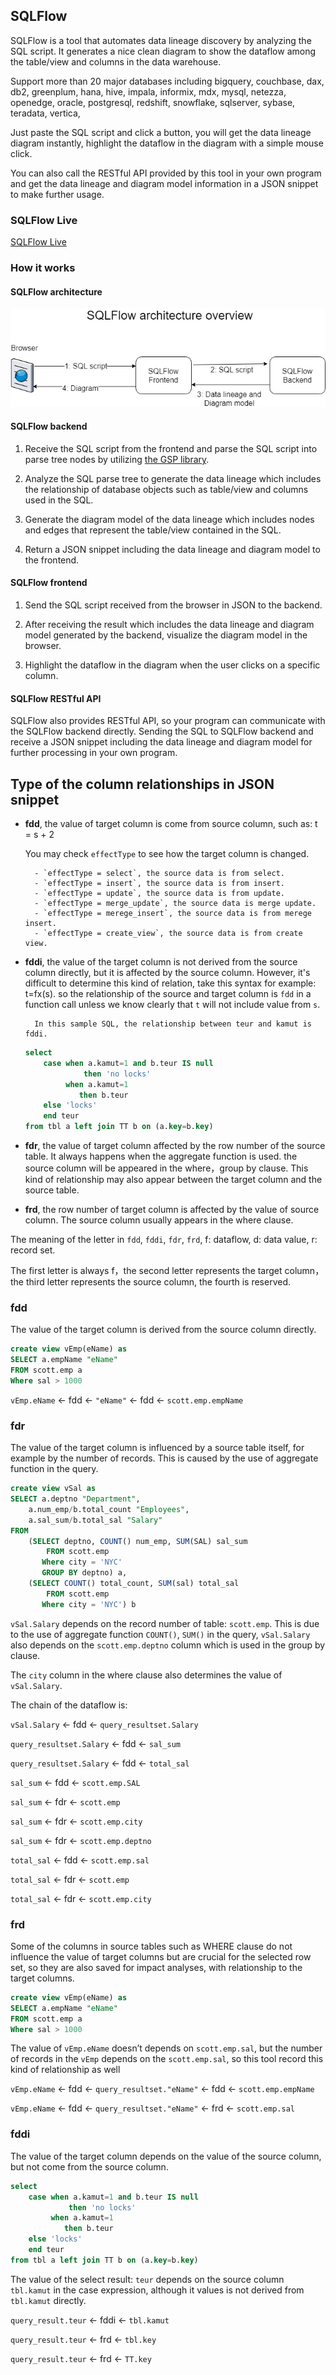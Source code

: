 ## SQLFlow

SQLFlow is a tool that automates data lineage discovery by analyzing the SQL script.
It generates a nice clean diagram to show the dataflow among the table/view and columns
in the data warehouse.

Support more than 20 major databases including bigquery, couchbase, dax, db2, 
greenplum, hana, hive, impala, informix, mdx, mysql, netezza, openedge, oracle, postgresql, 
redshift, snowflake, sqlserver, sybase, teradata, vertica,

Just paste the SQL script and click a button, you will get the data lineage diagram instantly,
highlight the dataflow in the diagram with a simple mouse click.

You can also call the RESTful API provided by this tool in your own program and 
get the data lineage and diagram model information in a JSON snippet to make further usage.

### SQLFlow Live
[SQLFlow Live](https://www.gudusoft.com/sqlflow)

### How it works

#### SQLFlow architecture
![SQLFlow architecture](sqlflow_architecture.png)

#### SQLFlow backend
1. Receive the SQL script from the frontend and parse the SQL script into parse tree nodes
by utilizing [the GSP library](http://www.sqlparser.com).

2. Analyze the SQL parse tree to generate the data lineage which includes the relationship
of database objects such as table/view and columns used in the SQL.

3. Generate the diagram model of the data lineage which includes nodes and edges that represent the table/view contained
in the SQL.

4. Return a JSON snippet including the data lineage and diagram model to the frontend.


#### SQLFlow frontend
1. Send the SQL script received from the browser in JSON to the backend.

2. After receiving the result which includes the data lineage and diagram model 
generated by the backend, visualize the diagram model in the browser.

3. Highlight the dataflow in the diagram when the user clicks on a specific column.

#### SQLFlow RESTful API

SQLFlow also provides RESTful API, so your program can communicate with the SQLFlow backend directly.
Sending the SQL to SQLFlow backend and receive a JSON snippet including the data lineage and diagram model
for further processing in your own program.


## Type of the column relationships in JSON snippet

* **fdd**,  the value of target column is come from source column, such as: t = s + 2
	
	You may check `effectType` to see how the target column is changed.
	
		- `effectType = select`, the source data is from select.
		- `effectType = insert`, the source data is from insert.
		- `effectType = update`, the source data is from update.
		- `effectType = merge_update`, the source data is merge update.
		- `effectType = merege_insert`, the source data is from merege insert.
		- `effectType = create_view`, the source data is from create view.
		
* **fddi**, the value of the target column is not derived from the source column directly, but it is affected by the source column.
		However, it's difficult to determine this kind of relation, take this syntax for example: t=fx(s).
		so the relationship of the source and target column is `fdd` in a function call unless we know clearly that `t` will not 
		include value from `s`.
		
		In this sample SQL, the relationship between teur and kamut is fddi.

	```sql
	select
		case when a.kamut=1 and b.teur IS null
				 then 'no locks'
			 when a.kamut=1
				then b.teur
		else 'locks'
		end teur
	from tbl a left join TT b on (a.key=b.key)
	```
		
	
		
* **fdr**, the value of target column affected by the row number of the source table. It always happens when the aggregate function is used.
	the source column will be appeared in the where，group by clause. This kind of relationship may also appear between the target column and the source table.
	
	
* **frd**, the row number of target column is affected by the value of source column. The source column usually appears in the where clause.
	
		
The meaning of the letter in `fdd`, `fddi`, `fdr`, `frd`, f: dataflow, d: data value, r: record set.

The first letter is always f，the second letter represents the target column，the third letter represents the source column, the fourth is reserved.


### fdd
The value of the target column is derived from the source column directly.
```sql
create view vEmp(eName) as
SELECT a.empName "eName"
FROM scott.emp a
Where sal > 1000
```

`vEmp.eName` <- fdd <- `"eName"` <- fdd <- `scott.emp.empName`

### fdr
The value of the target column is influenced by a source table itself, for example by the number of records. 
This is caused by the use of aggregate function in the query.
```sql
create view vSal as
SELECT a.deptno "Department", 
    a.num_emp/b.total_count "Employees", 
    a.sal_sum/b.total_sal "Salary"
FROM
    (SELECT deptno, COUNT() num_emp, SUM(SAL) sal_sum
        FROM scott.emp
       Where city = 'NYC'
       GROUP BY deptno) a,
    (SELECT COUNT() total_count, SUM(sal) total_sal
        FROM scott.emp
       Where city = 'NYC') b
```

`vSal.Salary` depends on the record number of table: `scott.emp`. 
This is due to the use of aggregate function `COUNT()`, `SUM()` in the query, 
`vSal.Salary` also depends on the `scott.emp.deptno` column which is used in the 
group by clause.

The `city` column in the where clause also determines the value of `vSal.Salary`.

The chain of the dataflow is:

`vSal.Salary` <- fdd <- `query_resultset.Salary`

`query_resultset.Salary` <- fdd <- `sal_sum`

`query_resultset.Salary` <- fdd <- `total_sal`

`sal_sum` <- fdd <- `scott.emp.SAL`

`sal_sum` <- fdr <- `scott.emp`

`sal_sum` <- fdr <- `scott.emp.city`

`sal_sum` <- fdr <- `scott.emp.deptno`

`total_sal` <- fdd <- `scott.emp.sal`

`total_sal` <- fdr <- `scott.emp`

`total_sal` <- fdr <- `scott.emp.city`


### frd
Some of the columns in source tables such as WHERE clause do not influence the value of target columns 
but are crucial for the selected row set, so they are also saved for impact analyses, 
with relationship to the target columns.
```sql
create view vEmp(eName) as
SELECT a.empName "eName"
FROM scott.emp a
Where sal > 1000
```
The value of `vEmp.eName` doesn’t depends on `scott.emp.sal`, 
but the number of records in the `vEmp` depends on the `scott.emp.sal`, 
so this tool record this kind of relationship as well

`vEmp.eName` <- fdd <- `query_resultset."eName"` <- fdd <- `scott.emp.empName`

`vEmp.eName` <- fdd <- `query_resultset."eName"` <- frd <- `scott.emp.sal`

### fddi
The value of the target column depends on the value of the source column, but not come from the source column.
```sql
select
	case when a.kamut=1 and b.teur IS null
			 then 'no locks'
		 when a.kamut=1
			then b.teur
	else 'locks'
	end teur
from tbl a left join TT b on (a.key=b.key)
```

The value of the select result: `teur` depends on the source column `tbl.kamut` 
in the case expression, although it values is not derived from `tbl.kamut` directly.

`query_result.teur` <- fddi <- `tbl.kamut`

`query_result.teur` <- frd <- `tbl.key`

`query_result.teur` <- frd <- `TT.key`

